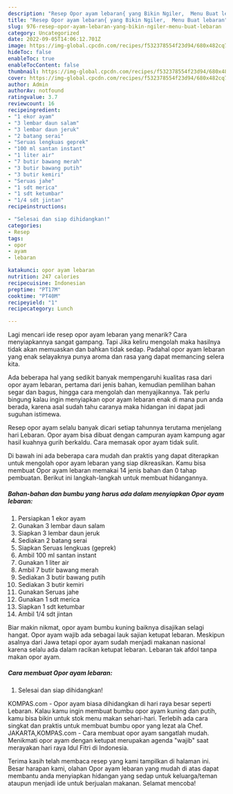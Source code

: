 ```yaml
---
description: "Resep Opor ayam lebaran{ yang Bikin Ngiler,  Menu Buat lebaran"
title: "Resep Opor ayam lebaran{ yang Bikin Ngiler,  Menu Buat lebaran"
slug: 976-resep-opor-ayam-lebaran-yang-bikin-ngiler-menu-buat-lebaran
category: Uncategorized
date: 2022-09-05T14:06:12.701Z
image: https://img-global.cpcdn.com/recipes/f532378554f23d94/680x482cq70/opor-ayam-lebaran-foto-resep-utama.jpg
hideToc: false
enableToc: true
enableTocContent: false
thumbnail: https://img-global.cpcdn.com/recipes/f532378554f23d94/680x482cq70/opor-ayam-lebaran-foto-resep-utama.jpg
cover: https://img-global.cpcdn.com/recipes/f532378554f23d94/680x482cq70/opor-ayam-lebaran-foto-resep-utama.jpg
author: Admin
authorAv: notfound
ratingvalue: 3.7
reviewcount: 16
recipeingredient:
- "1 ekor ayam"
- "3 lembar daun salam"
- "3 lembar daun jeruk"
- "2 batang serai"
- "Seruas lengkuas geprek"
- "100 ml santan instant"
- "1 liter air"
- "7 butir bawang merah"
- "3 butir bawang putih"
- "3 butir kemiri"
- "Seruas jahe"
- "1 sdt merica"
- "1 sdt ketumbar"
- "1/4 sdt jintan"
recipeinstructions:

- "Selesai dan siap dihidangkan!"
categories:
- Resep
tags:
- opor
- ayam
- lebaran

katakunci: opor ayam lebaran 
nutrition: 247 calories
recipecuisine: Indonesian
preptime: "PT17M"
cooktime: "PT40M"
recipeyield: "1"
recipecategory: Lunch

---
```



Lagi mencari ide resep opor ayam lebaran yang menarik? Cara menyiapkannya sangat gampang. Tapi Jika keliru mengolah maka hasilnya tidak akan memuaskan dan bahkan tidak sedap. Padahal opor ayam lebaran yang enak selayaknya punya aroma dan rasa yang dapat memancing selera kita.


Ada beberapa hal yang sedikit banyak mempengaruhi kualitas rasa dari opor ayam lebaran, pertama dari jenis bahan, kemudian pemilihan bahan segar dan bagus, hingga cara mengolah dan menyajikannya. Tak perlu bingung kalau ingin menyiapkan opor ayam lebaran enak di mana pun anda berada, karena asal sudah tahu caranya maka hidangan ini dapat jadi suguhan istimewa.

Resep opor ayam selalu banyak dicari setiap tahunnya terutama menjelang hari Lebaran. Opor ayam bisa dibuat dengan campuran ayam kampung agar hasil kuahnya gurih berkaldu. Cara memasak opor ayam tidak sulit.


Di bawah ini ada beberapa cara mudah dan praktis yang dapat diterapkan untuk mengolah opor ayam lebaran yang siap dikreasikan. Kamu bisa membuat Opor ayam lebaran memakai 14 jenis bahan dan 0 tahap pembuatan. Berikut ini langkah-langkah untuk membuat hidangannya.

<!--inarticleads1-->

##### Bahan-bahan dan bumbu yang harus ada dalam menyiapkan Opor ayam lebaran:

1. Persiapkan 1 ekor ayam
1. Gunakan 3 lembar daun salam
1. Siapkan 3 lembar daun jeruk
1. Sediakan 2 batang serai
1. Siapkan Seruas lengkuas (geprek)
1. Ambil 100 ml santan instant
1. Gunakan 1 liter air
1. Ambil 7 butir bawang merah
1. Sediakan 3 butir bawang putih
1. Sediakan 3 butir kemiri
1. Gunakan Seruas jahe
1. Gunakan 1 sdt merica
1. Siapkan 1 sdt ketumbar
1. Ambil 1/4 sdt jintan


Biar makin nikmat, opor ayam bumbu kuning baiknya disajikan selagi hangat. Opor ayam wajib ada sebagai lauk sajian ketupat lebaran. Meskipun asalnya dari Jawa tetapi opor ayam sudah menjadi makanan nasional karena selalu ada dalam racikan ketupat lebaran. Lebaran tak afdol tanpa makan opor ayam. 

<!--inarticleads2-->

##### Cara membuat Opor ayam lebaran:


1. Selesai dan siap dihidangkan!

KOMPAS.com - Opor ayam biasa dihidangkan di hari raya besar seperti Lebaran. Kalau kamu ingin membuat bumbu opor ayam kuning dan putih, kamu bisa bikin untuk stok menu makan sehari-hari. Terlebih ada cara singkat dan praktis untuk membuat bumbu opor yang lezat ala Chef. JAKARTA,KOMPAS.com - Cara membuat opor ayam sangatlah mudah. Menikmati opor ayam dengan ketupat merupakan agenda &#34;wajib&#34; saat merayakan hari raya Idul Fitri di Indonesia. 

Terima kasih telah membaca resep yang kami tampilkan di halaman ini. Besar harapan kami, olahan Opor ayam lebaran yang mudah di atas dapat membantu anda menyiapkan hidangan yang sedap untuk keluarga/teman ataupun menjadi ide untuk berjualan makanan. Selamat mencoba!
